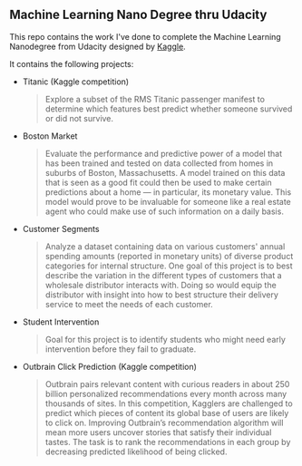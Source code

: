 ## Machine Learning Nano Degree thru Udacity

This repo contains the work I've done to complete the Machine Learning Nanodegree from Udacity designed by [Kaggle](www.kaggle.com).

It contains the following projects:

+ Titanic (Kaggle competition)
	
	> Explore a subset of the RMS Titanic passenger manifest to determine which features best predict whether someone survived or did not survive. 

+ Boston Market
	> Evaluate the performance and predictive power of a model that has been trained and tested on data collected from homes in suburbs of Boston, Massachusetts. A model trained on this data that is seen as a good fit could then be used to make certain predictions about a home — in particular, its monetary value. This model would prove to be invaluable for someone like a real estate agent who could make use of such information on a daily basis.
	
+ Customer Segments

	> Analyze a dataset containing data on various customers' annual spending amounts (reported in monetary units) of diverse product categories for internal structure. One goal of this project is to best describe the variation in the different types of customers that a wholesale distributor interacts with. Doing so would equip the distributor with insight into how to best structure their delivery service to meet the needs of each customer.
 
+ Student Intervention
	> Goal for this project is to identify students who might need early intervention before they fail to graduate. 
	
+ Outbrain Click Prediction (Kaggle competition)
	>  Outbrain pairs relevant content with curious readers in about 250 billion personalized recommendations
every month across many thousands of sites. In this competition, Kagglers are challenged to predict which pieces of
content its global base of users are likely to click on. Improving Outbrain’s recommendation algorithm will mean more
users uncover stories that satisfy their individual tastes.
The task is to rank the recommendations in each group by decreasing predicted likelihood of being clicked.